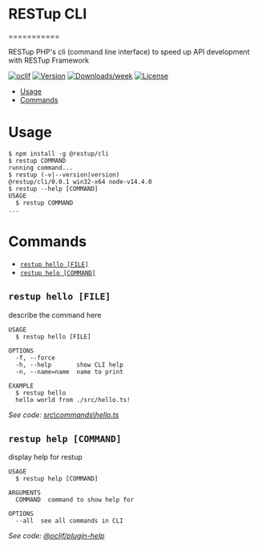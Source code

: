# RESTup CLI
===========

RESTup PHP&#39;s cli (command line interface) to speed up API development with RESTup Framework

[![oclif](https://img.shields.io/badge/cli-oclif-brightgreen.svg)](https://oclif.io)
[![Version](https://img.shields.io/npm/v/@restup/cli.svg)](https://npmjs.org/package/@restup/cli)
[![Downloads/week](https://img.shields.io/npm/dw/@restup/cli.svg)](https://npmjs.org/package/@restup/cli)
[![License](https://img.shields.io/npm/l/@restup/cli.svg)](https://github.com/werdna521/restup-cli/blob/master/package.json)

<!-- toc -->
* [Usage](#usage)
* [Commands](#commands)
<!-- tocstop -->
# Usage
<!-- usage -->
```sh-session
$ npm install -g @restup/cli
$ restup COMMAND
running command...
$ restup (-v|--version|version)
@restup/cli/0.0.1 win32-x64 node-v14.4.0
$ restup --help [COMMAND]
USAGE
  $ restup COMMAND
...
```
<!-- usagestop -->
# Commands
<!-- commands -->
* [`restup hello [FILE]`](#restup-hello-file)
* [`restup help [COMMAND]`](#restup-help-command)

## `restup hello [FILE]`

describe the command here

```
USAGE
  $ restup hello [FILE]

OPTIONS
  -f, --force
  -h, --help       show CLI help
  -n, --name=name  name to print

EXAMPLE
  $ restup hello
  hello world from ./src/hello.ts!
```

_See code: [src\commands\hello.ts](https://github.com/werdna521/restup-cli/blob/v0.0.1/src\commands\hello.ts)_

## `restup help [COMMAND]`

display help for restup

```
USAGE
  $ restup help [COMMAND]

ARGUMENTS
  COMMAND  command to show help for

OPTIONS
  --all  see all commands in CLI
```

_See code: [@oclif/plugin-help](https://github.com/oclif/plugin-help/blob/v3.1.0/src\commands\help.ts)_
<!-- commandsstop -->
